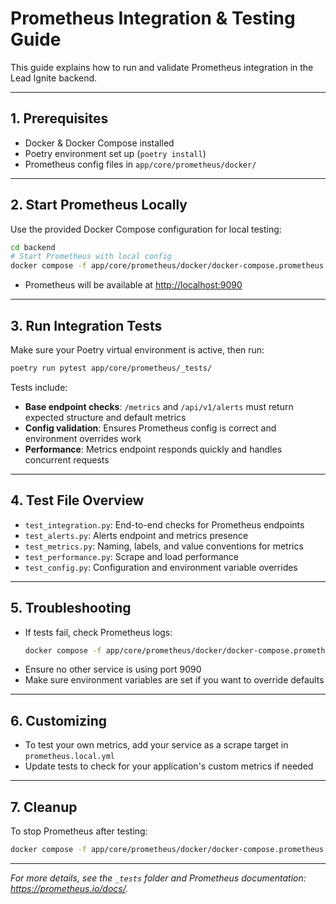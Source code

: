 # Prometheus Integration & Testing Guide

This guide explains how to run and validate Prometheus integration in the Lead Ignite backend.

---

## 1. Prerequisites
- Docker & Docker Compose installed
- Poetry environment set up (`poetry install`)
- Prometheus config files in `app/core/prometheus/docker/`

---

## 2. Start Prometheus Locally

Use the provided Docker Compose configuration for local testing:

```bash
cd backend
# Start Prometheus with local config
docker compose -f app/core/prometheus/docker/docker-compose.prometheus.yml up -d
```
- Prometheus will be available at [http://localhost:9090](http://localhost:9090)

---

## 3. Run Integration Tests

Make sure your Poetry virtual environment is active, then run:

```bash
poetry run pytest app/core/prometheus/_tests/
```

Tests include:
- **Base endpoint checks**: `/metrics` and `/api/v1/alerts` must return expected structure and default metrics
- **Config validation**: Ensures Prometheus config is correct and environment overrides work
- **Performance**: Metrics endpoint responds quickly and handles concurrent requests

---

## 4. Test File Overview
- `test_integration.py`: End-to-end checks for Prometheus endpoints
- `test_alerts.py`: Alerts endpoint and metrics presence
- `test_metrics.py`: Naming, labels, and value conventions for metrics
- `test_performance.py`: Scrape and load performance
- `test_config.py`: Configuration and environment variable overrides

---

## 5. Troubleshooting
- If tests fail, check Prometheus logs:
  ```bash
  docker compose -f app/core/prometheus/docker/docker-compose.prometheus.yml logs prometheus
  ```
- Ensure no other service is using port 9090
- Make sure environment variables are set if you want to override defaults

---

## 6. Customizing
- To test your own metrics, add your service as a scrape target in `prometheus.local.yml`
- Update tests to check for your application's custom metrics if needed

---

## 7. Cleanup
To stop Prometheus after testing:
```bash
docker compose -f app/core/prometheus/docker/docker-compose.prometheus.yml down
```

---

*For more details, see the `_tests` folder and Prometheus documentation: https://prometheus.io/docs/.*
